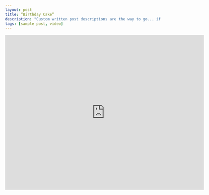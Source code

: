 ```yaml
---
layout: post
title: “Birthday Cake”
description: "Custom written post descriptions are the way to go... if you're not lazy."
tags: [sample post, video]
---
```


<iframe frameborder="0" width="640" height="498" src="https://v.qq.com/iframe/player.html?vid=e0545i276uj&tiny=0&auto=0" allowfullscreen\>\</iframe\>
